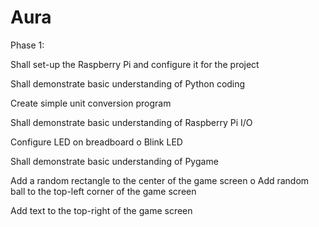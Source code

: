 # Aura

Phase 1:

Shall set-up the Raspberry Pi and configure it for the project 

Shall demonstrate basic understanding of Python coding 

Create simple unit conversion program 

Shall demonstrate basic understanding of Raspberry Pi I/O 

Configure LED on breadboard o Blink LED 

Shall demonstrate basic understanding of Pygame 

Add a random rectangle to the center of the game screen o Add random ball to the top-left corner of the game screen 

Add text to the top-right of the game screen
